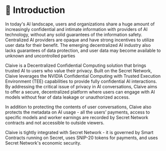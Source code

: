 # 🤝 Introduction

In today's AI landscape, users and organizations share a huge amount of increasingly confidential and intimate information with providers of AI technology, without any solid guarantees of the information safety. Centralized AI providers are opaque and have strong incentives to utilize user data for their benefit. The emerging decentralized AI industry also lacks guarantees of data protection, and user data may become available to unknown and uncontrolled parties

Claive is a  Decentralized Confidential Computing solution that brings trusted AI to users who value their privacy. Built on the Secret Network, Claive leverages the NVIDIA Confidential Computing with Trusted Execution Environment (TEE) capabilities to provide fully confidential AI interactions. By addressing the critical issue of privacy in AI conversations, Claive aims to offer a secure, decentralized platform where users can engage with AI models without fear of data leakage or unauthorized access.

In addition to protecting the contents of user conversations, Claive also protects the metadata on AI usage - all the users’ payments, access to specific models and worker earnings are recorded by Secret Network contracts and not accessible to outside viewers.

Claive is tightly integrated with Secret Network - it is governed by Smart Contracts running on Secret, uses SNIP-20 tokens for payments, and uses Secret Network's economic security.

